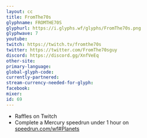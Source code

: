 ```yaml
---
layout: cc
title: FromThe70s
glyphname: FROMTHE70S
glyphurl: https://i.glyphs.wf/glyphs/FromThe70s.png
glyphwave: 7
youtube: 
twitch: https://twitch.tv/fromthe70s
twitter: https://twitter.com/FromThe70sguy
discord: https://discord.gg/XnfVeEq
other-site: 
primary-language: 
global-glyph-code: 
currently-partnered: 
stream-currency-needed-for-glyph: 
facebook: 
mixer: 
id: 69
---
```

* Raffles on Twitch
* Complete a Mercury speedrun under 1 hour on [speedrun.com/wf#Planets](https://www.speedrun.com/wf#Planets)
